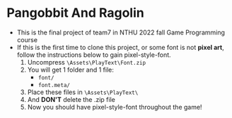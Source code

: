 # Pangobbit And Ragolin
- This is the final project of team7 in NTHU 2022 fall Game Programming course
- If this is the first time to clone this project, or some font is not **pixel art**, follow the instructions below to gain pixel-style-font.
  1. Uncompress ```\Assets\PlayText\Font.zip```
  2. You will get 1 folder and 1 file:
      - ```font/```
      - ```font.meta/```
  3. Place these files in ```\Assets\PlayText\```
  4. And **DON'T** delete the .zip file
  5. Now you should have pixel-style-font throughout the game!
